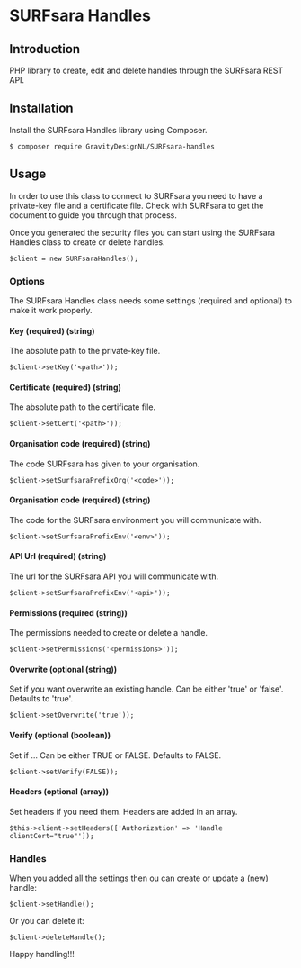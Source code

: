 # SURFsara Handles

## Introduction ##
PHP library to create, edit and delete handles through the SURFsara 
REST API.

## Installation ##
Install the SURFsara Handles library using Composer.
```
$ composer require GravityDesignNL/SURFsara-handles
```

## Usage ##
In order to use this class to connect to SURFsara you need to have a 
private-key file and a certificate file. Check with SURFsara to get the 
document to guide you through that process.

Once you generated the security files you can start using the SURFsara 
Handles class to create or delete handles.
```
$client = new SURFsaraHandles();
``` 

### Options ###
The SURFsara Handles class needs some settings (required and optional) 
to make it work properly.

#### Key (required) (string) ####
The absolute path to the private-key file.
```
$client->setKey('<path>'));
```

#### Certificate (required) (string) ####
The absolute path to the certificate file.
```
$client->setCert('<path>'));
```

#### Organisation code (required) (string) ####
The code SURFsara has given to your organisation.
```
$client->setSurfsaraPrefixOrg('<code>'));
```

#### Organisation code (required) (string) ####
The code for the SURFsara environment you will communicate with.
```
$client->setSurfsaraPrefixEnv('<env>'));
```

#### API Url (required) (string) ####
The url for the SURFsara API you will communicate with.
```
$client->setSurfsaraPrefixEnv('<api>'));
```

#### Permissions (required (string)) ####
The permissions needed to create or delete a handle.
```
$client->setPermissions('<permissions>'));
```

#### Overwrite (optional (string)) ####
Set if you want overwrite an existing handle. Can be either 'true' or 'false'.
Defaults to 'true'. 
```
$client->setOverwrite('true'));
```

#### Verify (optional (boolean)) ####
Set if ... Can be either TRUE or FALSE.
Defaults to FALSE. 
```
$client->setVerify(FALSE));
```

#### Headers (optional (array)) ####
Set headers if you need them. Headers are added in an array.
```
$this->client->setHeaders(['Authorization' => 'Handle clientCert="true"']);
```

### Handles ###
When you added all the settings then ou can create or update a (new) handle:
``` 
$client->setHandle();
```

Or you can delete it:
``` 
$client->deleteHandle();
```

Happy handling!!!